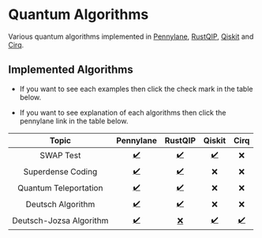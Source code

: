 # Quantum Algorithms

Various quantum algorithms implemented in [Pennylane](https://pennylane.ai/), [RustQIP](https://github.com/Renmusxd/RustQIP), [Qiskit](https://qiskit.org/) and [Cirq](https://quantumai.google/cirq).

## Implemented Algorithms

- If you want to see each examples then click the check mark in the table below.

- If you want to see explanation of each algorithms then click the pennylane link in the table below.

|          Topic          |                      Pennylane                       |                    RustQIP                    |                           Qiskit                            |                           Cirq                            |
|:-----------------------:|:----------------------------------------------------:|:---------------------------------------------:|:-----------------------------------------------------------:|:---------------------------------------------------------:|
|        SWAP Test        |   [:heavy_check_mark:](./notebook/swap_test.ipynb)   | [:heavy_check_mark:](./src/bin/swap_test.rs)  |   [:heavy_check_mark:](./notebook_qiskit/swap_test.ipynb)   |                            :x:                            |
|    Superdense Coding    |  [:heavy_check_mark:](./notebook/superdense.ipynb)   | [:heavy_check_mark:](./src/bin/superdense.rs) |                             :x:                             |                            :x:                            |
|  Quantum Teleportation  |   [:heavy_check_mark:](./notebook/teleport.ipynb)    |  [:heavy_check_mark:](./src/bin/teleport.rs)  |                             :x:                             |                            :x:                            |
|    Deutsch Algorithm    |    [:heavy_check_mark:](./notebook/deutsch.ipynb)    |  [:heavy_check_mark:](./src/bin/deutsch.rs)   |                             :x:                             |                            :x:                            |
| Deutsch-Jozsa Algorithm | [:heavy_check_mark:](./notebook/deutsch_jozsa.ipynb) |       [:x:](./src/bin/deutsch_jozsa.rs)       | [:heavy_check_mark:](./notebook_qiskit/deutsch_jozsa.ipynb) | [:heavy_check_mark:](./notebook_cirq/deutsch_jozsa.ipynb) |
